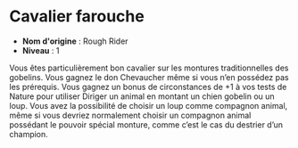 # Cavalier farouche

 * **Nom d'origine** : Rough Rider
 * **Niveau** : 1


<p> Vous êtes particulièrement bon cavalier sur les montures traditionnelles des gobelins. Vous gagnez le don Chevaucher même si vous n’en possédez pas les prérequis. Vous gagnez un bonus de circonstances de +1 à vos tests de Nature pour utiliser Diriger un animal en montant un chien gobelin ou un loup. Vous avez la possibilité de choisir un loup comme compagnon animal, même si vous devriez normalement choisir un compagnon animal possédant le pouvoir spécial monture, comme c’est le cas du destrier d’un champion.</p>